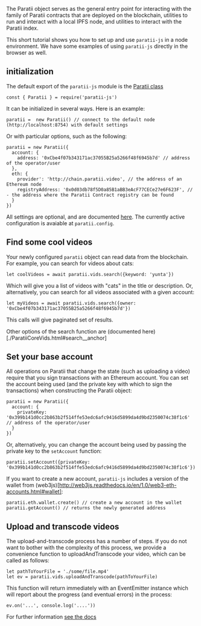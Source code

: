 


The Paratii object serves as the general entry point for interacting with the family of Paratii contracts that are deployed on the blockchain, utilities to run and interact with a local IPFS node, and utilities to interact with the Paratii index.

This short tutorial shows you how to set up and use `paratii-js` in a node environment. We have some examples of using `paratii-js` directly in the browser as well.

## initialization


The default export of the `paratii-js` module is the [Paratii class]('../Paratii.html')

    const { Paratii } = require('paratii-js')


It can be initialized in several ways. Here is an example:

    paratii =  new Paratii() // connect to the default node (http://localhost:8754) with default settings

  Or with particular options, such as the following:

    paratii = new Paratii({
      account: {
        address: '0xCbe4f07b343171ac37055B25a5266f48f6945b7d' // address of the operator/user
      },
      eth: {
        provider': 'http://chain.paratii.video', // the address of an Ethereum node
        registryAddress: '0x0d03db78f5D0a85B1aBB3eAcF77CECe27e6F623F', //  - the address where the Paratii Contract registry can be found
      }
    })

All settings are optional, and are documented [here](./global.html#ParatiiConfigSchema__anchor). The currently active configuration is avaiable at `paratii.config`.

## Find some cool videos

Your newly configured `paratii` object can read data from the blockchain. For example, you can search for videos about cats:

    let coolVideos = await paratii.vids.search({keyword: 'yunta'})

Which will give you a list of videos with "cats" in the title or description. Or, alternatively, you can search for all videos associated with a given account:

    let myVideos = await paratii.vids.search({owner: '0xCbe4f07b343171ac37055B25a5266f48f6945b7d'})


This calls will give paginated set of results.

Other options of the search function are (documented here)[./ParatiiCoreVids.html#search__anchor]

## Set your base account

All operations on Paratii  that change the state (such as uploading a video) require that you sign transactions with an Ethereum account. You can set the account being used (and the private key with which to sign the transactions) when constructing the Paratii object:

    paratii = new Paratii({
      account: {
        privateKey: '0x399b141d0cc2b863b2f514ffe53edc6afc9416d5899da4d9bd2350074c38f1c6' // address of the operator/user
      }
    })

Or, alternatively, you can change the account being used by passing the private key to the `setAccount` function:

    paratii.setAccount({privateKey: '0x399b141d0cc2b863b2f514ffe53edc6afc9416d5899da4d9bd2350074c38f1c6'})

If you want to create a new account, `paratii-js` includes a version of the wallet from (web3js)[http://web3js.readthedocs.io/en/1.0/web3-eth-accounts.html#wallet]:

    paratii.eth.wallet.create() // create a new account in the wallet
    paratii.getAccount() // returns the newly generated address


## Upload and transcode videos

The upload-and-transcode process has a number of steps. If you do not want to bother with the complexity of this process, we provide a convenience function to uploadAndTranscode your video, which can be called as follows:

    let pathToYourFile = './some/file.mp4'
    let ev = paratii.vids.uploadAndTranscode(pathToYourFile)

This function will return immediately with an EventEmitter instance which will report about the progress (and eventual errors) in the process:

    ev.on('...', console.log('....'))

For further information [see the docs](./ParatiiCoreVids.html#addAndTrancode__anchor)
